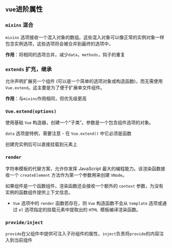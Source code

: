## `vue`进阶属性

### `mixins` 混合

`mixins` 选项接收一个混入对象的数组。这些混入对象可以像正常的实例对象一样包含实例选项，这些选项将会被合并到最终的选项中，

**作用**：将相同的选项合并，减少`data`，`methods`，钩子的重复



### `extends`  扩充，继承

允许声明扩展另一个组件 (可以是一个简单的选项对象或构造函数)，而无需使用 `Vue.extend`。这主要是为了便于扩展单文件组件。

**作用**：与`mixins`作用相同，但优先级更高



### `Vue.extend(options)`

使用基础 `Vue` 构造器，创建一个“子类”。参数是一个包含组件选项的对象。

`data` 选项是特例，需要注意 - 在 `Vue.extend()` 中它必须是函数

创建完实例后可以直接挂载到元素上



### `render`

字符串模板的代替方案，允许你发挥 JavaScript 最大的编程能力。该渲染函数接收一个 `createElement` 方法作为第一个参数用来创建 `VNode`。

如果组件是一个函数组件，渲染函数还会接收一个额外的 `context` 参数，为没有实例的函数组件提供上下文信息。

- `Vue` 选项中的 `render` 函数若存在，则 `Vue` 构造函数不会从 `template` 选项或通过 `el` 选项指定的挂载元素中提取出的 `HTML `模板编译渲染函数。



### `provide/inject`

`provide`在父组件中提供可注入子孙组件的属性，`inject`负责将`provide`的内容注入到当前组件